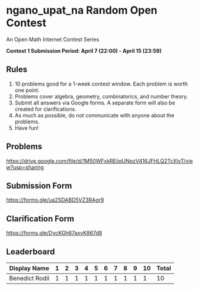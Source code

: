 # ngano_upat_na Random Open Contest
An Open Math Internet Contest Series

**Contest 1 Submission Period: April 7 (22:00) - April 15 (23:59)**

## Rules
1. 10 problems good for a 1-week contest window. Each problem is worth one point.
2. Problems cover algebra, geometry, combinatorics, and number theory.
3. Submit all answers via Google forms. A separate form will also be created for clarifications.
4. As much as possible, do not communicate with anyone about the problems.
5. Have fun!

## Problems
https://drive.google.com/file/d/1M50WFxkREiiqUNpzV416JFHLQ2TcXlyT/view?usp=sharing

## Submission Form
https://forms.gle/ua2SDABD5VZ3RAgr9

## Clarification Form
https://forms.gle/DycKGh67axvK867d8

## Leaderboard
| **Display Name** | 1 | 2 | 3 | 4 | 5 | 6 | 7 | 8 | 9 | 10 | Total |
|---|---|---|---|---|---|---|---|---|---|---|---|
| Benedict Rodil | 1 | 1 | 1 | 1 | 1 | 1 | 1 | 1 | 1 | 1 | 10 |

